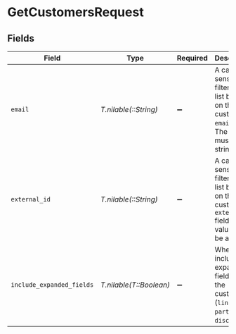 # GetCustomersRequest


## Fields

| Field                                                                                                       | Type                                                                                                        | Required                                                                                                    | Description                                                                                                 |
| ----------------------------------------------------------------------------------------------------------- | ----------------------------------------------------------------------------------------------------------- | ----------------------------------------------------------------------------------------------------------- | ----------------------------------------------------------------------------------------------------------- |
| `email`                                                                                                     | *T.nilable(::String)*                                                                                       | :heavy_minus_sign:                                                                                          | A case-sensitive filter on the list based on the customer's `email` field. The value must be a string.      |
| `external_id`                                                                                               | *T.nilable(::String)*                                                                                       | :heavy_minus_sign:                                                                                          | A case-sensitive filter on the list based on the customer's `externalId` field. The value must be a string. |
| `include_expanded_fields`                                                                                   | *T.nilable(T::Boolean)*                                                                                     | :heavy_minus_sign:                                                                                          | Whether to include expanded fields on the customer (`link`, `partner`, `discount`).                         |